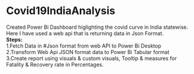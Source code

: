 # Covid19IndiaAnalysis
Created Power Bi Dashboard higlighting the covid curve in India statewise. Here I have used a web api that is returning data in Json Format. <br>
<b>Steps:</b><br>
1.Fetch Data in #Json format from web API to Power Bi Desktop<br>
2.Transform Web Api JSON format data to Power Bi Tabular format<br>
3.Create report using visuals & custom visuals, Tooltip & measures for Fatality & Recovery rate in Percentages.
